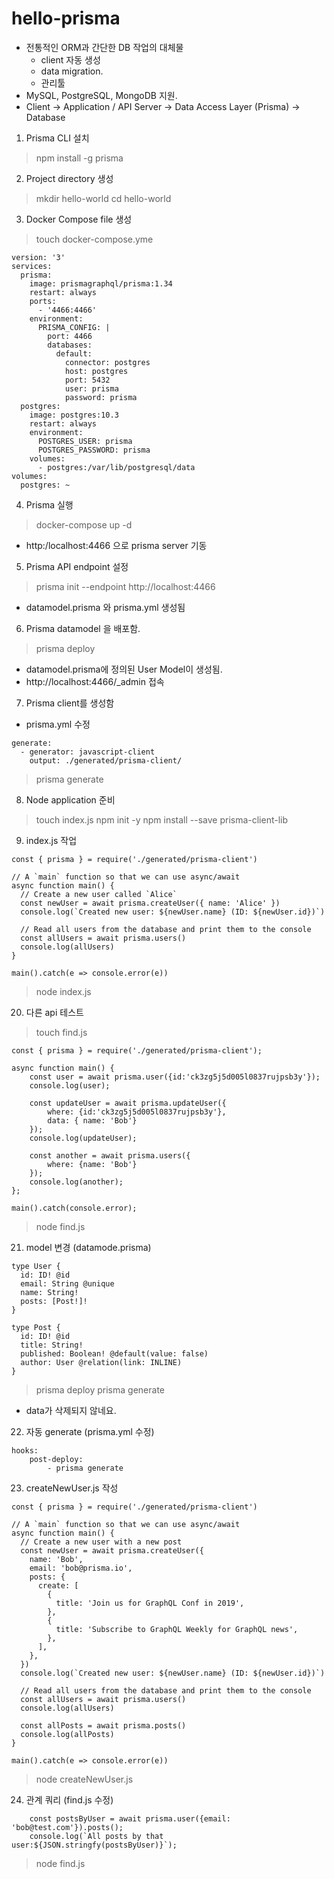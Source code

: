 # hello-prisma
- 전통적인 ORM과 간단한 DB 작업의 대체물
	- client 자동 생성
	- data migration.
	- 관리툴
- MySQL, PostgreSQL, MongoDB 지원.
- Client -> Application / API Server -> Data Access Layer (Prisma) -> Database

1. Prisma CLI 설치
> npm install -g prisma

2. Project directory 생성
> mkdir hello-world
> cd hello-world

3. Docker Compose file 생성
> touch docker-compose.yme
```
version: '3'
services:
  prisma:
    image: prismagraphql/prisma:1.34
    restart: always
    ports:
      - '4466:4466'
    environment:
      PRISMA_CONFIG: |
        port: 4466
        databases:
          default:
            connector: postgres
            host: postgres
            port: 5432
            user: prisma
            password: prisma
  postgres:
    image: postgres:10.3
    restart: always
    environment:
      POSTGRES_USER: prisma
      POSTGRES_PASSWORD: prisma
    volumes:
      - postgres:/var/lib/postgresql/data
volumes:
  postgres: ~
```
4. Prisma 실행
> docker-compose up -d
- http:/localhost:4466 으로 prisma server 기동

5. Prisma API endpoint 설정
> prisma init --endpoint http://localhost:4466
- datamodel.prisma 와 prisma.yml 생성됨

6. Prisma datamodel 을 배포함.
> prisma deploy
- datamodel.prisma에 정의된 User Model이 생성됨.
- http://localhost:4466/_admin 접속

7. Prisma client를 생성함
- prisma.yml 수정
```
generate:
  - generator: javascript-client
    output: ./generated/prisma-client/
```
> prisma generate

8. Node application 준비
> touch index.js
> npm init -y
> npm install --save prisma-client-lib

9. index.js 작업
```
const { prisma } = require('./generated/prisma-client')

// A `main` function so that we can use async/await
async function main() {
  // Create a new user called `Alice`
  const newUser = await prisma.createUser({ name: 'Alice' })
  console.log(`Created new user: ${newUser.name} (ID: ${newUser.id})`)

  // Read all users from the database and print them to the console
  const allUsers = await prisma.users()
  console.log(allUsers)
}

main().catch(e => console.error(e))
```
> node index.js

20. 다른 api 테스트
> touch find.js
```
const { prisma } = require('./generated/prisma-client');

async function main() {
	const user = await prisma.user({id:'ck3zg5j5d005l0837rujpsb3y'});
	console.log(user);

	const updateUser = await prisma.updateUser({
		where: {id:'ck3zg5j5d005l0837rujpsb3y'},
		data: { name: 'Bob'}
	});
	console.log(updateUser);

	const another = await prisma.users({
		where: {name: 'Bob'}
	});
	console.log(another);
};

main().catch(console.error);
```
> node find.js

21. model 변경 (datamode.prisma)
```
type User {
  id: ID! @id
  email: String @unique
  name: String!
  posts: [Post!]!
}

type Post {
  id: ID! @id
  title: String!
  published: Boolean! @default(value: false)
  author: User @relation(link: INLINE)
}
```
> prisma deploy
> prisma generate
* data가 삭제되지 않네요.

22. 자동 generate (prisma.yml 수정)
```
hooks:
	post-deploy:
		- prisma generate
```

23. createNewUser.js 작성
```
const { prisma } = require('./generated/prisma-client')

// A `main` function so that we can use async/await
async function main() {
  // Create a new user with a new post
  const newUser = await prisma.createUser({
    name: 'Bob',
    email: 'bob@prisma.io',
    posts: {
      create: [
        {
          title: 'Join us for GraphQL Conf in 2019',
        },
        {
          title: 'Subscribe to GraphQL Weekly for GraphQL news',
        },
      ],
    },
  })
  console.log(`Created new user: ${newUser.name} (ID: ${newUser.id})`)

  // Read all users from the database and print them to the console
  const allUsers = await prisma.users()
  console.log(allUsers)

  const allPosts = await prisma.posts()
  console.log(allPosts)
}

main().catch(e => console.error(e))
```
> node createNewUser.js

24. 관계 쿼리 (find.js 수정)
```
	const postsByUser = await prisma.user({email: 'bob@test.com'}).posts();
	console.log(`All posts by that user:${JSON.stringfy(postsByUser)}`);
```
> node find.js